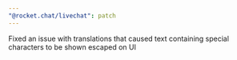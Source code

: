 ```yaml
---
"@rocket.chat/livechat": patch
---
```


Fixed an issue with translations that caused text containing special characters to be shown escaped on UI
